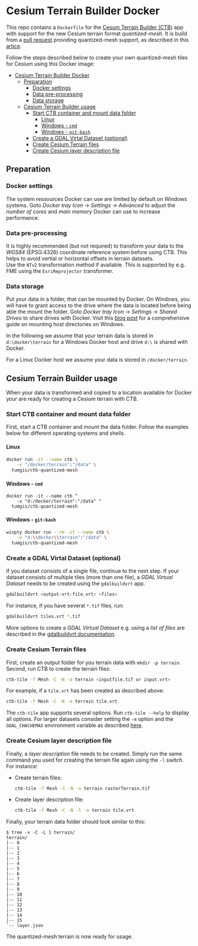
# Cesium Terrain Builder Docker

This repo contains a `Dockerfile` for the [Cesum Terrain Builder (CTB)](https://github.com/geo-data/cesium-terrain-builder) app with support for the new Cesium terrain format *quantized-mesh*. It is build from a [pull request](https://github.com/geo-data/cesium-terrain-builder/pull/64) providing quantized-mesh support, as described in this [artice](https://www.linkedin.com/pulse/fast-cesium-terrain-rendering-new-quantized-mesh-output-alvaro-huarte/).

Follow the steps described below to create your own quantized-mesh tiles for Cesium using this Docker image:

- [Cesium Terrain Builder Docker](#cesium-terrain-builder-docker)
  - [Preparation](#preparation)
    - [Docker settings](#docker-settings)
    - [Data pre-processing](#data-pre-processing)
    - [Data storage](#data-storage)
  - [Cesium Terrain Builder usage](#cesium-terrain-builder-usage)
    - [Start CTB container and mount data folder](#start-ctb-container-and-mount-data-folder)
      - [Linux](#linux)
      - [Windows - `cmd`](#windows---cmd)
      - [Windows - `git-bash`](#windows---git-bash)
    - [Create a GDAL Virtal Dataset (optional)](#create-a-gdal-virtal-dataset-optional)
    - [Create Cesium Terrain files](#create-cesium-terrain-files)
    - [Create Cesium layer description file](#create-cesium-layer-description-file)

## Preparation

### Docker settings

The system ressources Docker can use are limited by default on Windows systems. Goto *Docker tray Icon* -> *Settings* -> *Advanced* to adjust the *number of cores* and *main memory* Docker can use to increase performance.

### Data pre-processing

It is highly recommended (but not required) to transform your data to the *WGS84* (EPSG:4326) coordinate reference system before using CTB. This helps to avoid vertial or horizontal offsets in terrain datasets.  
Use the `NTv2` transformation method if available. This is supported by e.g. FME using the `EsriReprojector` transformer.

### Data storage

Put your data in a folder, that can be mounted by Docker. On Windows, you will have to grant access to the drive where the data is located before being able the mount the folder. Goto *Docker tray Icon* -> *Settings* -> *Shared Drives* to share drives with Docker. Visit this [blog post](https://rominirani.com/docker-on-windows-mounting-host-directories-d96f3f056a2c) for a comprehensive guide on mounting host directories on Windows.

In the following we assume that your terrain data is stored in `d:\docker\terrain` for a Windows Docker host and drive `d:\` is shared with Docker.

For a Linux Docker host we assume your data is stored in `/docker/terrain`.

## Cesium Terrain Builder usage

When your data is transformed and copied to a location available for Docker your are ready for creating a Cesium terrain with CTB.

### Start CTB container and mount data folder

First, start a CTB container and mount the data folder. Follow the examples below for different operating systems and shells.

#### Linux

```bash
docker run -it --name ctb \
    -v "/docker/terrain":"/data" \  
  tumgis/ctb-quantized-mesh
```

#### Windows - `cmd`

```Batchfile
docker run -it --name ctb ^
    -v "d:/docker/terrain":"/data" ^
  tumgis/ctb-quantized-mesh
```

#### Windows - `git-bash`

```sh
winpty docker run --rm -it --name ctb \
    -v "d:\\docker\\terrain":"/data" \
  tumgis/ctb-quantized-mesh
```

### Create a GDAL Virtal Dataset (optional)

If you dataset consists of a single file, continue to the next step. If your dataset consists of multiple tiles (more than one file), a *GDAL Virtual Dataset* needs to be created using the `gdalbuildvrt` app.

```sh
gdalbuildvrt <output-vrt-file.vrt> <files>
```

For instance, if you have several `*.tif` files, run:

```sh
gdalbuildvrt tiles.vrt *.tif
```

More options to create a *GDAL Virtual Dataset* e.g. using a *list of files* are described in the [gdalbuildvrt documentation](https://www.gdal.org/gdalbuildvrt.html).

### Create Cesium Terrain files

First, create an output folder for you terrain data with `mkdir -p terrain`. Second, run CTB to create the terrain files:

```sh
ctb-tile -f Mesh -C -N -o terrain <inputfile.tif or input.vrt>
```

For example, if a `tile.vrt` has been created as described above:

```sh
ctb-tile -f Mesh -C -N -o terrain tile.vrt
```

The `ctb-tile` app supports several options. Run `ctb-tile --help` to display all options. For larger datasets consider setting the `-m` option and the `GDAL_CHACHEMAX` environment variable as described [here](https://github.com/geo-data/cesium-terrain-builder#ctb-tile).

### Create Cesium layer description file

Finally, a *layer description* file needs to be created. Simply run the same command you used for creating the terrain file again using the `-l` switch. For instance:

- Create terrain files:

  ```sh
  ctb-tile -f Mesh -C -N -o terrain rasterTerrain.tif
  ```

- Create layer description file:

  ```sh
  ctb-tile -f Mesh -C -N -l -o terrain tile.vrt
  ```

Finally, your terrain data folder should look similar to this:

```text
$ tree -v -C -L 1 terrain/
terrain/
|-- 0
|-- 1
|-- 2
|-- 3
|-- 4
|-- 5
|-- 6
|-- 7
|-- 8
|-- 9
|-- 10
|-- 11
|-- 12
|-- 13
|-- 14
|-- 15
`-- layer.json
```

The quantized-mesh terrain is now ready for usage.
